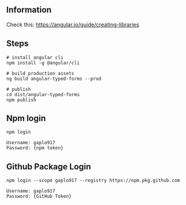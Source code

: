 ## Information

Check this: https://angular.io/guide/creating-libraries

## Steps

```
# install angular cli
npm install -g @angular/cli

# build production assets
ng build angular-typed-forms --prod

# publish
cd dist/angular-typed-forms
npm publish

```

## Npm login

```
npm login

Username: gaplo917
Password: {npm token}
```

## Github Package Login

```
npm login --scope gaplo917 --registry https://npm.pkg.github.com

Username: gaplo917
Password: {GitHub Token}
```
